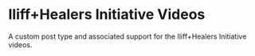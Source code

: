 # Iliff+Healers Initiative Videos
A custom post type and associated support for the Iliff+Healers Initiative videos.
